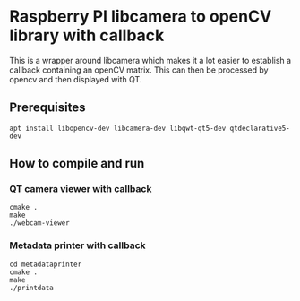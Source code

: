 # Raspberry PI libcamera to openCV library with callback

This is a wrapper around libcamera which makes it a lot easier to establish
a callback containing an openCV matrix. This can then be processed by opencv
and then displayed with QT.

## Prerequisites

```
apt install libopencv-dev libcamera-dev libqwt-qt5-dev qtdeclarative5-dev
```

## How to compile and run

### QT camera viewer with callback

```
cmake .
make
./webcam-viewer
```

### Metadata printer with callback

```
cd metadataprinter
cmake .
make
./printdata
```
